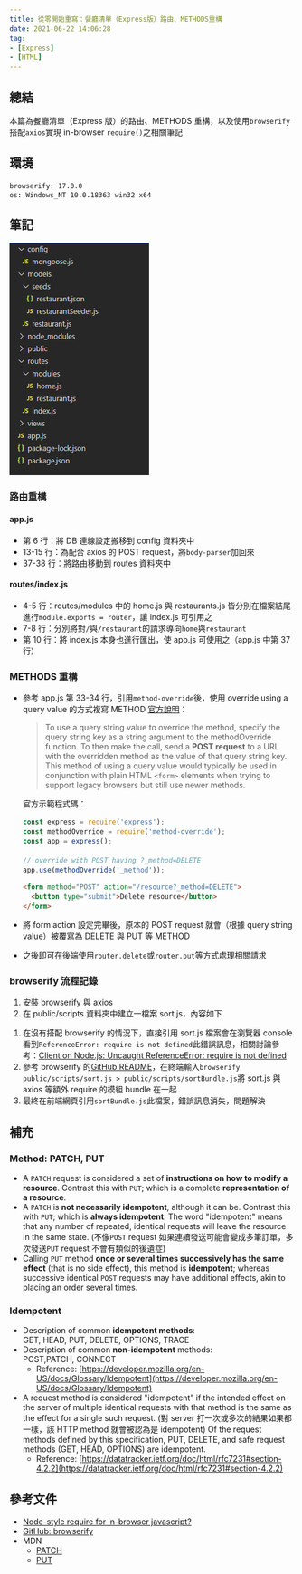 ```yaml
---
title: 從零開始重寫：餐廳清單（Express版）路由、METHODS重構
date: 2021-06-22 14:06:28
tag:
- [Express]
- [HTML]
---
```


## 總結

本篇為餐廳清單（Express 版）的路由、METHODS 重構，以及使用`browserify`搭配`axios`實現 in-browser `require()`之相關筆記

## 環境

```
browserify: 17.0.0
os: Windows_NT 10.0.18363 win32 x64
```

## 筆記

![重構後的資料夾結構](/2021/express-restaurant-list-1/folderStructure.png)

### 路由重構

<script src="https://gist.github.com/tzynwang/708c0d129d912f54e8043e62cb9e751a.js"></script>

#### app.js

- 第 6 行：將 DB 連線設定搬移到 config 資料夾中
- 13-15 行：為配合 axios 的 POST request，將`body-parser`加回來
- 37-38 行：將路由移動到 routes 資料夾中

#### routes/index.js

- 4-5 行：routes/modules 中的 home.js 與 restaurants.js 皆分別在檔案結尾進行`module.exports = router`，讓 index.js 可引用之
- 7-8 行：分別將對`/`與`/restaurant`的請求導向`home`與`restaurant`
- 第 10 行：將 index.js 本身也進行匯出，使 app.js 可使用之（app.js 中第 37 行）

### METHODS 重構

- 參考 app.js 第 33-34 行，引用`method-override`後，使用 override using a query value 的方式複寫 METHOD
  [官方說明](http://expressjs.com/en/resources/middleware/method-override.html)：

  > To use a query string value to override the method, specify the query string key as a string argument to the methodOverride function. To then make the call, send a **POST request** to a URL with the overridden method as the value of that query string key. This method of using a query value would typically be used in conjunction with plain HTML `<form>` elements when trying to support legacy browsers but still use newer methods.

  官方示範程式碼：

  ```js
  const express = require('express');
  const methodOverride = require('method-override');
  const app = express();

  // override with POST having ?_method=DELETE
  app.use(methodOverride('_method'));
  ```

  ```html
  <form method="POST" action="/resource?_method=DELETE">
    <button type="submit">Delete resource</button>
  </form>
  ```

- 將 form action 設定完畢後，原本的 POST request 就會（根據 query string value）被覆寫為 DELETE 與 PUT 等 METHOD
- 之後即可在後端使用`router.delete`或`router.put`等方式處理相關請求

### browserify 流程記錄

1. 安裝 browserify 與 axios
1. 在 public/scripts 資料夾中建立一檔案 sort.js，內容如下

<script src="https://gist.github.com/tzynwang/f034770c2ca9f0cc16edc449f44a1f94.js"></script>

1. 在沒有搭配 browserify 的情況下，直接引用 sort.js 檔案會在瀏覽器 console 看到`ReferenceError: require is not defined`此錯誤訊息，相關討論參考：[Client on Node.js: Uncaught ReferenceError: require is not defined](https://stackoverflow.com/questions/19059580/client-on-node-js-uncaught-referenceerror-require-is-not-defined)
1. 參考 browserify 的[GitHub README](https://github.com/browserify/browserify#example)，在終端輸入`browserify public/scripts/sort.js > public/scripts/sortBundle.js`將 sort.js 與 axios 等額外 require 的模組 bundle 在一起
1. 最終在前端網頁引用`sortBundle.js`此檔案，錯誤訊息消失，問題解決

## 補充

### Method: PATCH, PUT

- A `PATCH` request is considered a set of **instructions on how to modify a resource**. Contrast this with `PUT`; which is a complete **representation of a resource**.
- A `PATCH` is **not necessarily idempotent**, although it can be. Contrast this with `PUT`; which is **always idempotent**. The word "idempotent" means that any number of repeated, identical requests will leave the resource in the same state. (不像`POST` request 如果連續發送可能會變成多筆訂單，多次發送`PUT` request 不會有類似的後遺症)
- Calling `PUT` method **once or several times successively has the same effect** (that is no side effect), this method is **idempotent**; whereas successive identical `POST` requests may have additional effects, akin to placing an order several times.

### Idempotent

- Description of common **idempotent methods**: GET, HEAD, PUT, DELETE, OPTIONS, TRACE
- Description of common **non-idempotent** methods: POST,PATCH, CONNECT
  - Reference: [https://developer.mozilla.org/en-US/docs/Glossary/Idempotent](https://developer.mozilla.org/en-US/docs/Glossary/Idempotent)
- A request method is considered "idempotent" if the intended effect on the server of multiple identical requests with that method is the same as the effect for a single such request. (對 server 打一次或多次的結果如果都一樣，該 HTTP method 就會被認為是 idempotent) Of the request methods defined by this specification, PUT, DELETE, and safe request methods (GET, HEAD, OPTIONS) are idempotent.
  - Reference: [https://datatracker.ietf.org/doc/html/rfc7231#section-4.2.2](https://datatracker.ietf.org/doc/html/rfc7231#section-4.2.2)

## 參考文件

- [Node-style require for in-browser javascript?](https://stackoverflow.com/questions/6971583/node-style-require-for-in-browser-javascript/11588570)
- [GitHub: browserify](https://github.com/browserify/browserify#browserify)
- MDN
  - [PATCH](https://developer.mozilla.org/en-US/docs/Web/HTTP/Methods/PATCH)
  - [PUT](https://developer.mozilla.org/en-US/docs/Web/HTTP/Methods/PUT)
